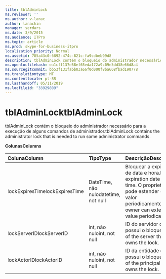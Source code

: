 ```yaml
---
title: tblAdminLock
ms.reviewer: ''
ms.author: v-lanac
author: lanachin
manager: serdars
ms.date: 3/9/2015
ms.audience: ITPro
ms.topic: article
ms.prod: skype-for-business-itpro
localization_priority: Normal
ms.assetid: 785a43c0-6892-474c-821c-fa9cdbeb99d8
description: tblAdminLock contém o bloqueio do administrador necessário para a execução de alguns comandos de administrador.
ms.openlocfilehash: ea1cff137e58ef65eda172a9c09e5dd38e66d8a4
ms.sourcegitcommit: bb53f131fabb03a66f0d000f8ba668fbad190778
ms.translationtype: MT
ms.contentlocale: pt-BR
ms.lasthandoff: 05/11/2019
ms.locfileid: "33929809"
---
```

# <a name="tbladminlock"></a><span data-ttu-id="d8cc8-103">tblAdminLock</span><span class="sxs-lookup"><span data-stu-id="d8cc8-103">tblAdminLock</span></span>
 
<span data-ttu-id="d8cc8-104">tblAdminLock contém o bloqueio do administrador necessário para a execução de alguns comandos de administrador.</span><span class="sxs-lookup"><span data-stu-id="d8cc8-104">tblAdminLock contains the administrator lock that is needed to run some administrator commands.</span></span>
  
<span data-ttu-id="d8cc8-105">**Colunas**</span><span class="sxs-lookup"><span data-stu-id="d8cc8-105">**Columns**</span></span>

|<span data-ttu-id="d8cc8-106">**Coluna**</span><span class="sxs-lookup"><span data-stu-id="d8cc8-106">**Column**</span></span>|<span data-ttu-id="d8cc8-107">**Tipo**</span><span class="sxs-lookup"><span data-stu-id="d8cc8-107">**Type**</span></span>|<span data-ttu-id="d8cc8-108">**Descrição**</span><span class="sxs-lookup"><span data-stu-id="d8cc8-108">**Description**</span></span>|
|:-----|:-----|:-----|
|<span data-ttu-id="d8cc8-109">lockExpiresTime</span><span class="sxs-lookup"><span data-stu-id="d8cc8-109">lockExpiresTime</span></span>  <br/> |<span data-ttu-id="d8cc8-110">DateTime, não nulo</span><span class="sxs-lookup"><span data-stu-id="d8cc8-110">datetime, not null</span></span>  <br/> |<span data-ttu-id="d8cc8-111">Bloquear a expiração de data e hora.</span><span class="sxs-lookup"><span data-stu-id="d8cc8-111">Lock expiration date and time.</span></span> <span data-ttu-id="d8cc8-112">O proprietário pode estender esse valor periodicamente.</span><span class="sxs-lookup"><span data-stu-id="d8cc8-112">The owner can extend this value periodically.</span></span>  <br/> |
|<span data-ttu-id="d8cc8-113">lockServerID</span><span class="sxs-lookup"><span data-stu-id="d8cc8-113">lockServerID</span></span>  <br/> |<span data-ttu-id="d8cc8-114">int, não nulo</span><span class="sxs-lookup"><span data-stu-id="d8cc8-114">int, not null</span></span>  <br/> |<span data-ttu-id="d8cc8-115">ID do servidor que possui o bloqueio.</span><span class="sxs-lookup"><span data-stu-id="d8cc8-115">ID of the server that owns the lock.</span></span>  <br/> |
|<span data-ttu-id="d8cc8-116">lockActorID</span><span class="sxs-lookup"><span data-stu-id="d8cc8-116">lockActorID</span></span>  <br/> |<span data-ttu-id="d8cc8-117">int, não nulo</span><span class="sxs-lookup"><span data-stu-id="d8cc8-117">int, not null</span></span>  <br/> |<span data-ttu-id="d8cc8-118">ID da entidade que possui o bloqueio.</span><span class="sxs-lookup"><span data-stu-id="d8cc8-118">ID of the principal that owns the lock.</span></span>  <br/> |
   

